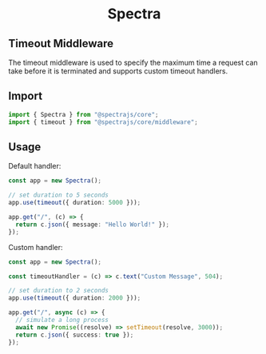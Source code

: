 <h1 align="center">Spectra</h1>

## Timeout Middleware

The timeout middleware is used to specify the maximum time a request
can take before it is terminated and supports custom timeout handlers.

## Import

```ts
import { Spectra } from "@spectrajs/core";
import { timeout } from "@spectrajs/core/middleware";
```

## Usage

Default handler:

```ts
const app = new Spectra();

// set duration to 5 seconds
app.use(timeout({ duration: 5000 }));

app.get("/", (c) => {
  return c.json({ message: "Hello World!" });
});
```

Custom handler:

```ts
const app = new Spectra();

const timeoutHandler = (c) => c.text("Custom Message", 504);

// set duration to 2 seconds
app.use(timeout({ duration: 2000 }));

app.get("/", async (c) => {
  // simulate a long process
  await new Promise((resolve) => setTimeout(resolve, 3000));
  return c.json({ success: true });
});
```
